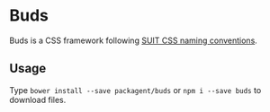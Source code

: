 # Buds

Buds is a CSS framework following [SUIT CSS naming conventions](https://github.com/suitcss/suit/blob/master/doc/naming-conventions.md).

## Usage

Type `bower install --save packagent/buds` or `npm i --save buds` to download files.
